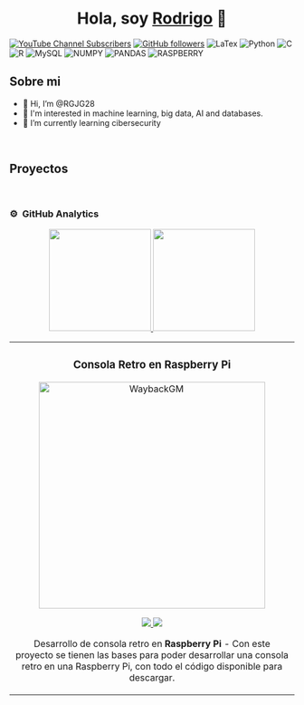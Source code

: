 
<div align="center">
<h1 align="center">Hola, soy <a href="https://aristi.dev">Rodrigo</a> 👋</h1>
</div>
<!--<img src="https://i.imgur.com/weNbhGZ.png">-->

[![YouTube Channel Subscribers](https://img.shields.io/youtube/channel/subscribers/UCMC629fewnL7HH-mXp_lZJA?style=social)](https://www.youtube.com/@rodrigojimenezgarcia8344?sub_confirmation=1)
[![GitHub followers](https://img.shields.io/github/followers/rgjg28?style=social)](https://github.com/RGJG28)
![LaTex](https://camo.githubusercontent.com/e9e239179df81c16fe006b23767d5c02f39b567ee48659832a5ce29089dd986c/68747470733a2f2f696d672e736869656c64732e696f2f62616467652f6c617465782d2532333030383038302e7376673f7374796c653d666f722d7468652d6261646765266c6f676f3d6c61746578266c6f676f436f6c6f723d7768697465)
![Python](https://camo.githubusercontent.com/0562f16a4ae7e35dae6087bf8b7805fb7e664a9e7e20ae6d163d94e56b94f32d/68747470733a2f2f696d672e736869656c64732e696f2f62616467652f707974686f6e2d3336373041303f7374796c653d666f722d7468652d6261646765266c6f676f3d707974686f6e266c6f676f436f6c6f723d666664643534)
![C](https://camo.githubusercontent.com/5368c2561cd7b2a927d069be9520aa81b527bc960c0da3bbbeb81e42f570be74/68747470733a2f2f696d672e736869656c64732e696f2f62616467652f632d2532333030353939432e7376673f7374796c653d666f722d7468652d6261646765266c6f676f3d63266c6f676f436f6c6f723d7768697465)
![R](https://camo.githubusercontent.com/b66f76d657fe662500977c6730941ccff0c0cec4bb8564db9a28e70b4887b627/68747470733a2f2f696d672e736869656c64732e696f2f62616467652f722d2532333237364443332e7376673f7374796c653d666f722d7468652d6261646765266c6f676f3d72266c6f676f436f6c6f723d7768697465)
![MySQL](https://camo.githubusercontent.com/63d721e5f8294c62d26a43f71778ffcccf4b23b83234050aa6ead289c3f0e987/68747470733a2f2f696d672e736869656c64732e696f2f62616467652f6d7973716c2d2532333030303030662e7376673f7374796c653d666f722d7468652d6261646765266c6f676f3d6d7973716c266c6f676f436f6c6f723d7768697465)
![NUMPY](https://camo.githubusercontent.com/6631ab3e404c95feff2366126736bf6b3759e4be11357ea07405a3527b9a3138/68747470733a2f2f696d672e736869656c64732e696f2f62616467652f6e756d70792d2532333031333234332e7376673f7374796c653d666f722d7468652d6261646765266c6f676f3d6e756d7079266c6f676f436f6c6f723d7768697465)
![PANDAS](https://camo.githubusercontent.com/05cab52d05663cecbe47a23ca71075ba81b9080dd50561d0f76eb46e902cfef8/68747470733a2f2f696d672e736869656c64732e696f2f62616467652f70616e6461732d2532333135303435382e7376673f7374796c653d666f722d7468652d6261646765266c6f676f3d70616e646173266c6f676f436f6c6f723d7768697465)
![RASPBERRY](https://camo.githubusercontent.com/c39d577039f80f592cc214f668afea35e7e69fd90fde964a81fc4b0fc863447b/68747470733a2f2f696d672e736869656c64732e696f2f62616467652f2d52617370626572727950692d4335314134413f7374796c653d666f722d7468652d6261646765266c6f676f3d5261737062657272792d5069)


## Sobre mi

- 👋 Hi, I’m @RGJG28
- 👀 I'm interested in machine learning, big data, AI and databases.
- 🌱 I’m currently learning cibersecurity
<br>

## Proyectos
<table>
<tr>
<td width="50%">
<h3 align="center">Consola Retro en Raspberry Pi</h3>
<div align="center">
<a href="https://github.com/dargleon/waybackgm" target="_blank"><img src="https://i.imgur.com/yh9QXbW.png" width="400" alt="WaybackGM"></a>
<p>
<a href="https://github.com/dargleon/waybackgm" target="_blank">
<img src="https://img.shields.io/badge/CÓDIGO-ff9?style=for-the-badge&logo=github&logoColor=black">
</a>
<a href="https://www.youtube.com/watch?v=3mWNxQbh7d8" target="_blank">
<img src="https://img.shields.io/badge/-Youtube-green?style=for-the-badge&color=fbfc40">
</a>
</p>
<p>Desarrollo de consola retro en <strong>Raspberry Pi</strong> - Con este proyecto se tienen las bases para poder desarrollar una consola retro en una Raspberry Pi, con todo el código disponible para descargar.</p>
</div>
                                                                                      
</td>

<br>

### ⚙️ &nbsp;GitHub Analytics

<p align="center">
<a href="https://github.com/RGJG28">
  <img height="180em" src="https://github-readme-stats-eight-theta.vercel.app/api?username=RGJG28&show_icons=true&theme=algolia&include_all_commits=true&count_private=true"/>
  <img height="180em" src="https://github-readme-stats-eight-theta.vercel.app/api/top-langs/?username=RGJG28&layout=compact&langs_count=8&theme=algolia"/>
</a>
</p>

